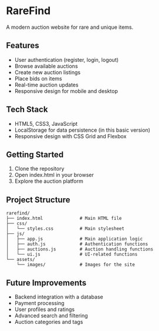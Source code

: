 # RareFind

A modern auction website for rare and unique items.

## Features

- User authentication (register, login, logout)
- Browse available auctions
- Create new auction listings
- Place bids on items
- Real-time auction updates
- Responsive design for mobile and desktop

## Tech Stack

- HTML5, CSS3, JavaScript
- LocalStorage for data persistence (in this basic version)
- Responsive design with CSS Grid and Flexbox

## Getting Started

1. Clone the repository
2. Open index.html in your browser
3. Explore the auction platform

## Project Structure

```
rarefind/
├── index.html              # Main HTML file
├── css/
│   └── styles.css          # Main stylesheet
├── js/
│   ├── app.js              # Main application logic
│   ├── auth.js             # Authentication functions
│   ├── auctions.js         # Auction handling functions
│   └── ui.js               # UI-related functions
└── assets/
    └── images/             # Images for the site
```

## Future Improvements

- Backend integration with a database
- Payment processing
- User profiles and ratings
- Advanced search and filtering
- Auction categories and tags
